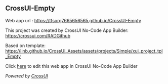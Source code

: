 ## CrossUI-Empty
Web app url : https://tfsorg7665656565.github.io/CrossUI-Empty

This project was created by CrossUI No-Code App Builder: https://crossui.com/RADGithub

Based on template: https://linb.github.io/CrossUI_Assets/assets/projects/Simple/xui_project_tpl_Empty

Click [here](https://crossui.com/RADGithub/#!from=github&owner=tfsorg7665656565&repo=CrossUI-Empty) to edit this web app in CrossUI No-Code App Builder

<i>Powered by [CrossUI](https://crossui.com)</i>
